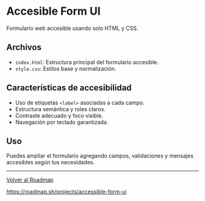 # Accesible Form UI

Formulario web accesible usando solo HTML y CSS.

## Archivos
- `index.html`: Estructura principal del formulario accesible.
- `style.css`: Estilos base y normalización.

## Características de accesibilidad
- Uso de etiquetas `<label>` asociadas a cada campo.
- Estructura semántica y roles claros.
- Contraste adecuado y foco visible.
- Navegación por teclado garantizada.

## Uso
Puedes ampliar el formulario agregando campos, validaciones y mensajes accesibles según tus necesidades.

---

[Volver al Roadmap](../README.md)

https://roadmap.sh/projects/accessible-form-ui